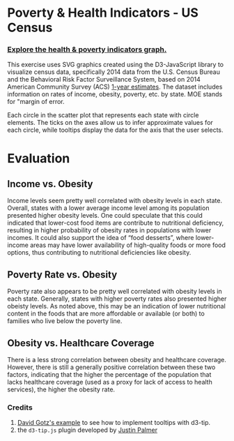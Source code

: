 # Poverty & Health Indicators - US Census


### [Explore the health & poverty indicators graph.](https://patelpurvip.github.io/Poverty-Health-Indicators-USCensus/)

This exercise uses SVG graphics created using the D3-JavaScript library to visualize census data, specifically 2014 data from the U.S. Census Bureau and the Behavioral Risk Factor Surveillance System, based on 2014 American Community Survey (ACS) [1-year estimates](https://data.census.gov/cedsci/table?q=United%20States&g=0100000US&tid=ACSDP1Y2018.DP05). The dataset includes information on rates of income, obesity, poverty, etc. by state. MOE stands for "margin of error.

Each circle in the scatter plot that represents each state with circle elements. The ticks on the axes allow us to infer approximate values for each circle, while tooltips display the data for the axis that the user selects. 


# Evaluation

## Income vs. Obesity
Income levels seem pretty well correlated with obesity levels in each state. Overall, states with a lower average income level among its population presented higher obesity levels. One could speculate that this could indicated that lower-cost food items are contribute to nutritional deficiency, resulting in higher probability of obesity rates in populations with lower incomes. It could also support the idea of “food desserts”, where lower-income areas may have lower availability of high-quality foods or more food options, thus contributing to nutritional deficiencies like obesity.

## Poverty Rate vs. Obesity
Poverty rate also appears to be pretty well correlated with obesity levels in each state.  Generally, states with higher poverty rates also presented higher obeisty levels. As noted above, this may be an indication of lower nutritional content in the foods that are more affordable or available (or both) to families who live below the poverty line.  

## Obesity vs. Healthcare Coverage
There is a less strong correlation between obesity and healthcare coverage.  However, there is still a generally positive correlation between these two factors, indicating that the higher the percentage of the population that lacks healthcare coverage (used as a proxy for lack of access to health services), the higher the obesity rate. 

### Credits
1. [David Gotz's example](https://bl.ocks.org/davegotz/bd54b56723c154d25eedde6504d30ad7) to see how to implement tooltips with d3-tip.
2. the `d3-tip.js` plugin developed by [Justin Palmer](https://github.com/Caged)
